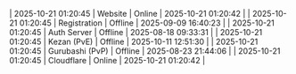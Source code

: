 | 2025-10-21 01:20:45 | Website | Online | 2025-10-21 01:20:42 |
| 2025-10-21 01:20:45 | Registration | Offline | 2025-09-09 16:40:23 |
| 2025-10-21 01:20:45 | Auth Server | Offline | 2025-08-18 09:33:31 |
| 2025-10-21 01:20:45 | Kezan (PvE) | Offline | 2025-10-11 12:51:30 |
| 2025-10-21 01:20:45 | Gurubashi (PvP) | Offline | 2025-08-23 21:44:06 |
| 2025-10-21 01:20:45 | Cloudflare | Online | 2025-10-21 01:20:42 |
